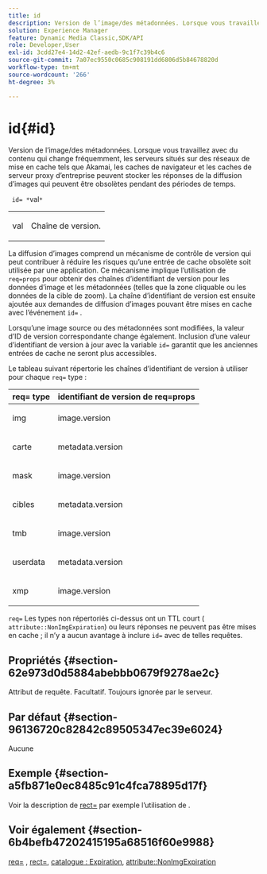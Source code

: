 ```yaml
---
title: id
description: Version de l’image/des métadonnées. Lorsque vous travaillez avec du contenu qui change fréquemment, les serveurs situés sur des réseaux de mise en cache tels que Akamai, les caches de navigateur et les caches de serveur proxy d’entreprise peuvent stocker les réponses de la diffusion d’images qui peuvent être obsolètes pendant des périodes de temps.
solution: Experience Manager
feature: Dynamic Media Classic,SDK/API
role: Developer,User
exl-id: 3cdd27e4-14d2-42ef-aedb-9c1f7c39b4c6
source-git-commit: 7a07ec9550c0685c908191dd6806d5b84678820d
workflow-type: tm+mt
source-wordcount: '266'
ht-degree: 3%

---
```


# id{#id}

Version de l’image/des métadonnées. Lorsque vous travaillez avec du contenu qui change fréquemment, les serveurs situés sur des réseaux de mise en cache tels que Akamai, les caches de navigateur et les caches de serveur proxy d’entreprise peuvent stocker les réponses de la diffusion d’images qui peuvent être obsolètes pendant des périodes de temps.

` id= *`val`*`

<table id="simpletable_3A6EBDA15B004636804E1ACEF952479A"> 
 <tr class="strow"> 
  <td class="stentry"> <p> <span class="codeph"> <span class="varname"> val </span> </span> </p> </td> 
  <td class="stentry"> <p>Chaîne de version. </p> </td> 
 </tr> 
</table>

La diffusion d’images comprend un mécanisme de contrôle de version qui peut contribuer à réduire les risques qu’une entrée de cache obsolète soit utilisée par une application. Ce mécanisme implique l’utilisation de `req=props` pour obtenir des chaînes d’identifiant de version pour les données d’image et les métadonnées (telles que la zone cliquable ou les données de la cible de zoom). La chaîne d’identifiant de version est ensuite ajoutée aux demandes de diffusion d’images pouvant être mises en cache avec l’événement `id=` .

Lorsqu’une image source ou des métadonnées sont modifiées, la valeur d’ID de version correspondante change également. Inclusion d’une valeur d’identifiant de version à jour avec la variable `id=` garantit que les anciennes entrées de cache ne seront plus accessibles.

Le tableau suivant répertorie les chaînes d’identifiant de version à utiliser pour chaque `req=` type :

<table id="table_AE39BEBE18864880BBBF1C4F16785E2D"> 
 <thead> 
  <tr> 
   <th class="entry"> <b> req= type</b> </th> 
   <th class="entry"> <b> identifiant de version de req=props</b> </th> 
  </tr> 
 </thead>
 <tbody> 
  <tr> 
   <td> <p> img </p> </td> 
   <td> <p> image.version </p> </td> 
  </tr> 
  <tr> 
   <td> <p> carte </p> </td> 
   <td> <p> metadata.version </p> </td> 
  </tr> 
  <tr> 
   <td> <p> mask </p> </td> 
   <td> <p> image.version </p> </td> 
  </tr> 
  <tr> 
   <td> <p> cibles </p> </td> 
   <td> <p> metadata.version </p> </td> 
  </tr> 
  <tr> 
   <td> <p> tmb </p> </td> 
   <td> <p> image.version </p> </td> 
  </tr> 
  <tr> 
   <td> <p> userdata </p> </td> 
   <td> <p> metadata.version </p> </td> 
  </tr> 
  <tr> 
   <td> <p> xmp </p> </td> 
   <td> <p> image.version </p> </td> 
  </tr> 
 </tbody> 
</table>

`req=` Les types non répertoriés ci-dessus ont un TTL court ( `attribute::NonImgExpiration`) ou leurs réponses ne peuvent pas être mises en cache ; il n’y a aucun avantage à inclure `id=` avec de telles requêtes.

## Propriétés {#section-62e973d0d5884abebbb0679f9278ae2c}

Attribut de requête. Facultatif. Toujours ignorée par le serveur.

## Par défaut {#section-96136720c82842c89505347ec39e6024}

Aucune

## Exemple {#section-a5fb871e0ec8485c91c4fca78895d17f}

Voir la description de [rect=](../../../../../is-api/http-ref/image-serving-api-ref/c-http-protocol-reference/c-command-reference/r-rect.md#reference-520b90d30b4c4b4692a723e4df6adaf3) par exemple l’utilisation de .

## Voir également {#section-6b4befb47202415195a68516f60e9988}

[req=](../../../../../is-api/http-ref/image-serving-api-ref/c-http-protocol-reference/c-command-reference/r-req/r-req.md#reference-907cdb4a97034db7ad94695f25552e76) , [rect=](../../../../../is-api/http-ref/image-serving-api-ref/c-http-protocol-reference/c-command-reference/r-rect.md#reference-520b90d30b4c4b4692a723e4df6adaf3), [catalogue : Expiration](../../../../../is-api/image-catalog/image-serving-api-ref/c-image-catalog-reference/c-image-svg-data-reference/c-image-data-reference/r-expiration-cat.md#reference-a7afd668ecbb4d2da65d86259aa6a28a), [attribute::NonImgExpiration](../../../../../is-api/image-catalog/image-serving-api-ref/c-image-catalog-reference/c-attributes-reference/r-nonimgexpiration.md#reference-a8066cd0d24b4ea98100ade4821f1f9d)
